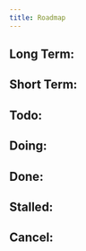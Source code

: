 ```yaml
---
title: Roadmap
---
```


## Long Term:
## Short Term:
## Todo:
## Doing:
## Done:
## Stalled:
## Cancel: